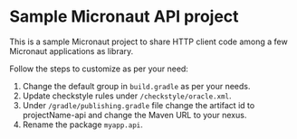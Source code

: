 # Sample Micronaut API project

This is a sample Micronaut project to share HTTP client code among a few Micronaut applications as library.

Follow the steps to customize as per your need: 
1. Change the default group in `build.gradle` as per your needs.
2. Update checkstyle rules under `/checkstyle/oracle.xml`.
3. Under `/gradle/publishing.gradle` file change the artifact id to projectName-api and change the Maven URL to your nexus.
4. Rename the package `myapp.api`.
